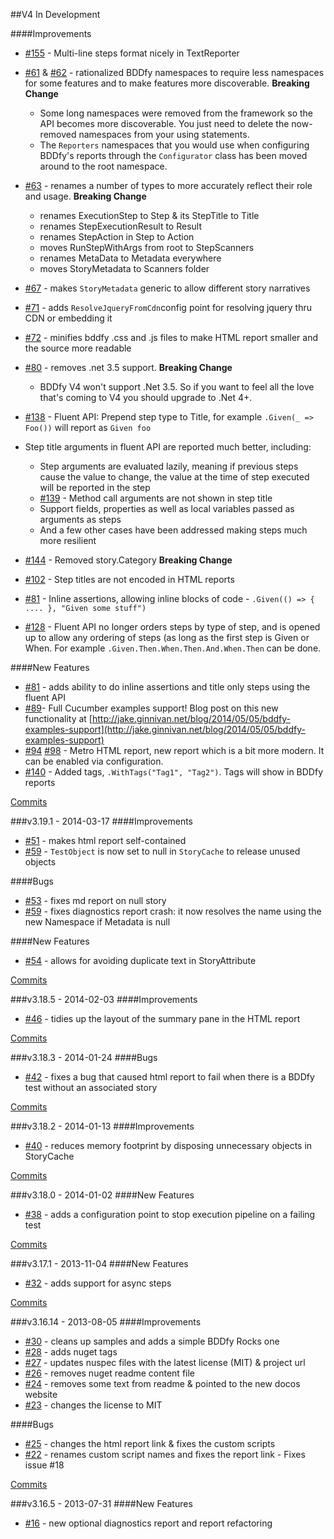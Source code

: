 ##V4 In Development

####Improvements
 - [#155](https://github.com/TestStack/TestStack.BDDfy/pull/155)  - Multi-line steps format nicely in TextReporter
 - [#61](https://github.com/TestStack/TestStack.BDDfy/pull/61) & [#62](https://github.com/TestStack/TestStack.BDDfy/pull/62) - rationalized BDDfy namespaces to require less namespaces for some features and to make features more discoverable. **Breaking Change**
	- Some long namespaces were removed from the framework so the API becomes more discoverable. You just need to delete the now-removed namespaces from your using statements.
	- The `Reporters` namespaces that you would use when configuring BDDfy's reports through the `Configurator` class has been moved around to the root namespace. 

 - [#63](https://github.com/TestStack/TestStack.BDDfy/pull/63) - renames a number of types to more accurately reflect their role and usage. **Breaking Change**
	- renames ExecutionStep to Step & its StepTitle to Title
	- renames StepExecutionResult to Result 
	- renames StepAction in Step to Action
	- moves RunStepWithArgs from root to StepScanners
	- renames MetaData to Metadata everywhere
	- moves StoryMetadata to Scanners folder

 - [#67](https://github.com/TestStack/TestStack.BDDfy/pull/67) - makes `StoryMetadata` generic to allow different story narratives
 - [#71](https://github.com/TestStack/TestStack.BDDfy/pull/71) - adds `ResolveJqueryFromCdn`config point for resolving jquery thru CDN or embedding it
 - [#72](https://github.com/TestStack/TestStack.BDDfy/pull/72) - minifies bddfy .css and .js files to make HTML report smaller and the source more readable 
 - [#80](https://github.com/TestStack/TestStack.BDDfy/pull/80) - removes .net 3.5 support. **Breaking Change** 
	- BDDfy V4 won't support .Net 3.5. So if you want to feel all the love that's coming to V4 you should upgrade to .Net 4+.
 - [#138](https://github.com/TestStack/TestStack.BDDfy/pull/138) - Fluent API: Prepend step type to Title, for example `.Given(_ => Foo())` will report as `Given foo`
 - Step title arguments in fluent API are reported much better, including:
	- Step arguments are evaluated lazily, meaning if previous steps cause the value to change, the value at the time of step executed will be reported in the step
	- [#139](https://github.com/TestStack/TestStack.BDDfy/pull/139) - Method call arguments are not shown in step title
	- Support fields, properties as well as local variables passed as arguments as steps
	- And a few other cases have been addressed making steps much more resilient
 - [#144](https://github.com/TestStack/TestStack.BDDfy/pull/144) - Removed story.Category **Breaking Change**
 - [#102](https://github.com/TestStack/TestStack.BDDfy/pull/102) - Step titles are not encoded in HTML reports
 - [#81](https://github.com/TestStack/TestStack.BDDfy/pull/81) - Inline assertions, allowing inline blocks of code - `.Given(() => { .... }, "Given some stuff")`
 - [#128](https://github.com/TestStack/TestStack.BDDfy/pull/128) - Fluent API no longer orders steps by type of step, and is opened up to allow any ordering of steps (as long as the first step is Given or When. For example `.Given.Then.When.Then.And.When.Then` can be done.

####New Features
 - [#81](https://github.com/TestStack/TestStack.BDDfy/pull/81) - adds ability to do inline assertions and title only steps using the fluent API
 - [#89](https://github.com/TestStack/TestStack.BDDfy/pull/89)- Full Cucumber examples support! Blog post on this new functionality at [http://jake.ginnivan.net/blog/2014/05/05/bddfy-examples-support](http://jake.ginnivan.net/blog/2014/05/05/bddfy-examples-support)
 - [#94](https://github.com/TestStack/TestStack.BDDfy/pull/94) [#98](https://github.com/TestStack/TestStack.BDDfy/pull/98) - Metro HTML report, new report which is a bit more modern. It can be enabled via configuration.
 - [#140](https://github.com/TestStack/TestStack.BDDfy/pull/140) - Added tags, `.WithTags("Tag1", "Tag2")`. Tags will show in BDDfy reports

[Commits](https://github.com/TestStack/TestStack.BDDfy/compare/v3.19.1...master)

###v3.19.1 - 2014-03-17
####Improvements
 - [#51](https://github.com/TestStack/TestStack.BDDfy/pull/51) - makes html report self-contained
 - [#59](https://github.com/TestStack/TestStack.BDDfy/pull/59) - `TestObject` is now set to null in `StoryCache` to release unused objects

####Bugs
 - [#53](https://github.com/TestStack/TestStack.BDDfy/pull/53) - fixes md report on null story
 - [#59](https://github.com/TestStack/TestStack.BDDfy/pull/59) - fixes diagnostics report crash: it now resolves the name using the new Namespace if Metadata is null 
 
####New Features
 - [#54](https://github.com/TestStack/TestStack.BDDfy/pull/54) - allows for avoiding duplicate text in StoryAttribute 

[Commits](https://github.com/TestStack/TestStack.BDDfy/compare/v3.18.5...v3.19.1)

###v3.18.5 - 2014-02-03
####Improvements
 - [#46](https://github.com/TestStack/TestStack.BDDfy/pull/46) - tidies up the layout of the summary pane in the HTML report

[Commits](https://github.com/TestStack/TestStack.BDDfy/compare/v3.18.3...v3.18.5)

###v3.18.3 - 2014-01-24
####Bugs
 - [#42](https://github.com/TestStack/TestStack.BDDfy/pull/42) - fixes a bug that caused html report to fail when there is a BDDfy test without an associated story

[Commits](https://github.com/TestStack/TestStack.BDDfy/compare/v3.18.2...v3.18.3)

###v3.18.2 - 2014-01-13
####Improvements
 - [#40](https://github.com/TestStack/TestStack.BDDfy/pull/40) - reduces memory footprint by disposing unnecessary objects in StoryCache

[Commits](https://github.com/TestStack/TestStack.BDDfy/compare/v3.18.0...v3.18.2)

###v3.18.0 - 2014-01-02
####New Features
 - [#38](https://github.com/TestStack/TestStack.BDDfy/pull/38) - adds a configuration point to stop execution pipeline on a failing test

[Commits](https://github.com/TestStack/TestStack.BDDfy/compare/v3.17.1...v3.18.0)

###v3.17.1 - 2013-11-04
####New Features
 - [#32](https://github.com/TestStack/TestStack.BDDfy/pull/32) - adds support for async steps

[Commits](https://github.com/TestStack/TestStack.BDDfy/compare/v3.16.14...v3.17.1)

###v3.16.14 - 2013-08-05
####Improvements
 - [#30](https://github.com/TestStack/TestStack.BDDfy/pull/30) - cleans up samples and adds a simple BDDfy Rocks one
 - [#28](https://github.com/TestStack/TestStack.BDDfy/pull/28) - adds nuget tags 
 - [#27](https://github.com/TestStack/TestStack.BDDfy/pull/27) - updates nuspec files with the latest license (MIT) & project url
 - [#26](https://github.com/TestStack/TestStack.BDDfy/pull/26) - removes nuget readme content file 
 - [#24](https://github.com/TestStack/TestStack.BDDfy/pull/24) - removes some text from readme & pointed to the new docos website
 - [#23](https://github.com/TestStack/TestStack.BDDfy/pull/23) - changes the license to MIT

####Bugs
 - [#25](https://github.com/TestStack/TestStack.BDDfy/pull/25) - changes the html report link & fixes the custom scripts
 - [#22](https://github.com/TestStack/TestStack.BDDfy/pull/22) - renames custom script names and fixes the report link - Fixes issue #18

[Commits](https://github.com/TestStack/TestStack.BDDfy/compare/v3.16.5...v3.16.14)

###v3.16.5 - 2013-07-31
####New Features
 - [#16](https://github.com/TestStack/TestStack.BDDfy/pull/16) - new optional diagnostics report and report refactoring

